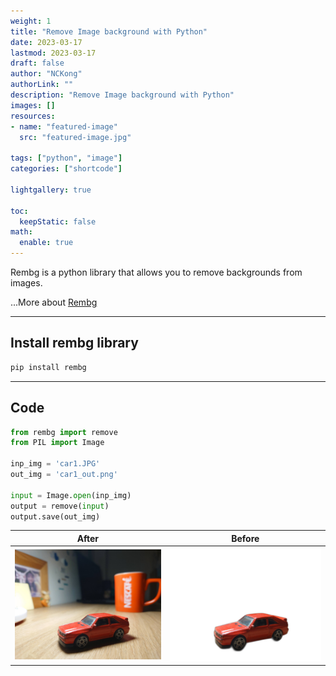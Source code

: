 ```yaml
---
weight: 1
title: "Remove Image background with Python"
date: 2023-03-17
lastmod: 2023-03-17
draft: false
author: "NCKong"
authorLink: ""
description: "Remove Image background with Python"
images: []
resources:
- name: "featured-image"
  src: "featured-image.jpg"

tags: ["python", "image"]
categories: ["shortcode"]

lightgallery: true

toc:
  keepStatic: false
math:
  enable: true
---
```


Rembg is a python library that allows you to remove backgrounds from images.

<!--more-->

...More about  <a href="https://github.com/danielgatis/rembg">Rembg</a>
___
## Install rembg library

```bash
pip install rembg
```
___

## Code
```python
from rembg import remove
from PIL import Image

inp_img = 'car1.JPG'
out_img = 'car1_out.png'

input = Image.open(inp_img)
output = remove(input)
output.save(out_img)
```

<table>
  <thead>
    <tr>
      <th>After</th>
      <th>Before</th>
    </tr>
  </thead>
  <tbody>
    <tr>
      <td><img src="./car1.JPG"/></td>
      <td><img src="./car1_rmbg.png"/></td>
    </tr>
    <tr>
  </tbody>
</table>